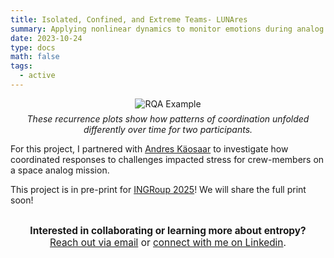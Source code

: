 ```yaml
---
title: Isolated, Confined, and Extreme Teams- LUNAres
summary: Applying nonlinear dynamics to monitor emotions during analog space flights. 
date: 2023-10-24
type: docs
math: false
tags:
  - active
---
```


<figure style="text-align: center; margin: 0 auto;">
  <img src="rqa_example.png" alt="RQA Example" style="max-width: 100%; height: auto;">
  <figcaption style="margin-top: 0.5em; font-style: italic;">
    These recurrence plots show how patterns of coordination unfolded differently over time for two participants.
  </figcaption>
</figure>

For this project, I partnered with [Andres Käosaar](https://www.linkedin.com/in/andres-k%C3%A4osaar-322760b5/) to investigate how coordinated responses to challenges impacted stress for crew-members on a space analog mission. 

This project is in pre-print for [INGRoup 2025](https://www.ingroup.net/)! We will share the full print soon! 


<div style="margin-top: 2em; text-align: center; font-size: 1.1em;">
  <strong>Interested in collaborating or learning more about entropy?</strong><br>
  <a href="mailto:tkara.mullin@ucf.edu">Reach out via email</a> or 
  <a href="https://www.linkedin.com/in/tkara-mullins/">connect with me on Linkedin</a>.
</div>



<!--more-->
